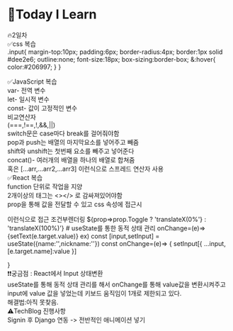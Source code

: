 
# 🎃Today I Learn  
🔥2일차  
✅css 복습  
.input{
    margin-top:10px;
    padding:6px;
    border-radius:4px;
    border:1px solid #dee2e6;
    outline:none;
    font-size:18px;
    box-sizing:border-box;
    &:hover{
        color:#206997;
    }
}  

✅JavaScript 복습  
var- 전역 변수  
let- 일시적 변수  
const- 값이 고정적인 변수  
비교연산자  
(===,!==,!,&&,||)  
switch문은 case마다 break를 걸어줘야함  
pop과 push는 배열의 마지막요소를 넣어주고 빼줌  
shift와 unshift는 첫번째 요소를 빼주고 넣어준다  
concat()- 여러개의 배열을 하나의 배열로 합쳐줌  
혹은 [...arr,...arr2,...arr3] 이런식으로 스프레드 연산자 사용  
✅React 복습  
function 단위로 작업을 지양  
2개이상의 태그는 <></> 로 감싸져있어야함  
prop을 통해 값을 전달할 수 있고 css 속성에 접근시  
<div style={{color:#eee}}> 이런식으로 접근  
조건부렌더링 ${prop=>prop.Toggle ? 'translateX(0%'} : 'translateX(100%)'}  
# useState를 통한 동적 상태 관리  
onChange=(e)=> {setText(e.target.value)}  
ex)  
const [input,setInput] = useState({name:'',nickname:''})  
const onChange=(e)=> {
    setInput[{
        ...input,
        [e.target.name]:value
    }]   

}  
❗️❗️궁금점 : React에서 Input 상태변환  
useState를 통해 동적 상태 관리를 해서 onChange를 통해  value값을 변환시켜주고  input에 value 값을 넣었는데 키보드 움직임이 1개로 제한되고 있다.  
해결법:아직 못찾음.  
⚠️TechBlog 진행사항  
Signin  후 Django 연동 -> 전반적인 애니메이션 넣기












